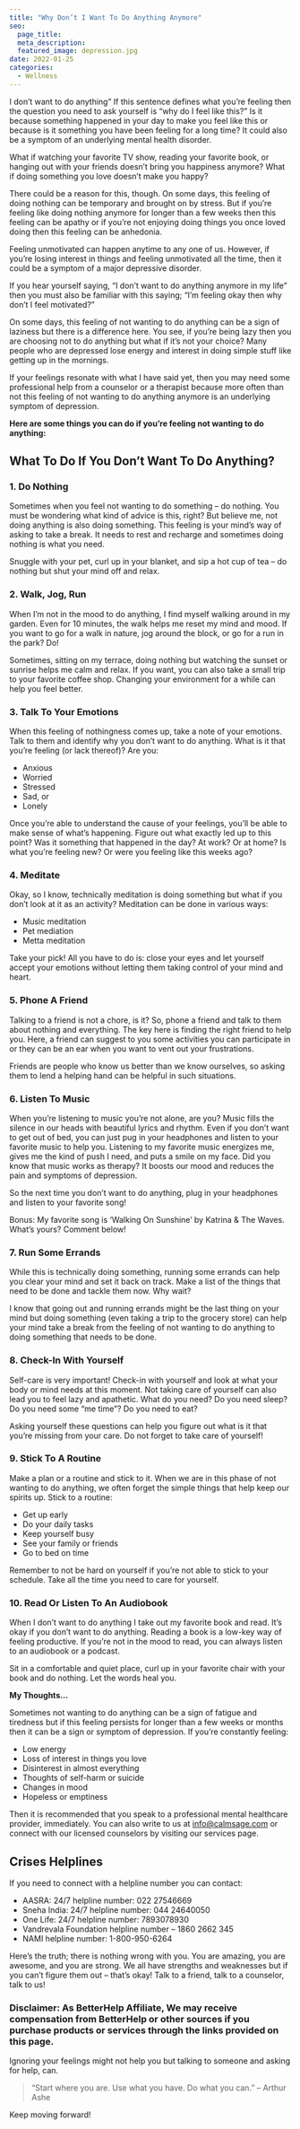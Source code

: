 ```yaml
---
title: "Why Don’t I Want To Do Anything Anymore"
seo:
  page_title:
  meta_description:
  featured_image: depression.jpg
date: 2022-01-25
categories:
  - Wellness
---
```


I don’t want to do anything” If this sentence defines what you’re feeling then the question you need to ask yourself is “why do I feel like this?” Is it because something happened in your day to make you feel like this or because is it something you have been feeling for a long time? It could also be a symptom of an underlying mental health disorder.

What if watching your favorite TV show, reading your favorite book, or hanging out with your friends doesn’t bring you happiness anymore? What if doing something you love doesn’t make you happy?

There could be a reason for this, though. On some days, this feeling of doing nothing can be temporary and brought on by stress. But if you’re feeling like doing nothing anymore for longer than a few weeks then this feeling can be apathy or if you’re not enjoying doing things you once loved doing then this feeling can be anhedonia.

Feeling unmotivated can happen anytime to any one of us. However, if you’re losing interest in things and feeling unmotivated all the time, then it could be a symptom of a major depressive disorder.

If you hear yourself saying, “I don’t want to do anything anymore in my life” then you must also be familiar with this saying; “I’m feeling okay then why don’t I feel motivated?”

On some days, this feeling of not wanting to do anything can be a sign of laziness but there is a difference here. You see, if you’re being lazy then you are choosing not to do anything but what if it’s not your choice? Many people who are depressed lose energy and interest in doing simple stuff like getting up in the mornings.

If your feelings resonate with what I have said yet, then you may need some professional help from a counselor or a therapist because more often than not this feeling of not wanting to do anything anymore is an underlying symptom of depression.

**Here are some things you can do if you’re feeling not wanting to do anything:**

## What To Do If You Don’t Want To Do Anything?

### 1. Do Nothing

Sometimes when you feel not wanting to do something – do nothing. You must be wondering what kind of advice is this, right? But believe me, not doing anything is also doing something. This feeling is your mind’s way of asking to take a break. It needs to rest and recharge and sometimes doing nothing is what you need.

Snuggle with your pet, curl up in your blanket, and sip a hot cup of tea – do nothing but shut your mind off and relax.

### 2. Walk, Jog, Run

When I’m not in the mood to do anything, I find myself walking around in my garden. Even for 10 minutes, the walk helps me reset my mind and mood. If you want to go for a walk in nature, jog around the block, or go for a run in the park? Do!

Sometimes, sitting on my terrace, doing nothing but watching the sunset or sunrise helps me calm and relax. If you want, you can also take a small trip to your favorite coffee shop. Changing your environment for a while can help you feel better.

### 3. Talk To Your Emotions

When this feeling of nothingness comes up, take a note of your emotions. Talk to them and identify why you don’t want to do anything. What is it that you’re feeling (or lack thereof)? Are you:

- Anxious
- Worried
- Stressed
- Sad, or
- Lonely

Once you’re able to understand the cause of your feelings, you’ll be able to make sense of what’s happening. Figure out what exactly led up to this point? Was it something that happened in the day? At work? Or at home? Is what you’re feeling new? Or were you feeling like this weeks ago?

### 4. Meditate

Okay, so I know, technically meditation is doing something but what if you don’t look at it as an activity? Meditation can be done in various ways:

- Music meditation
- Pet mediation
- Metta meditation

Take your pick! All you have to do is: close your eyes and let yourself accept your emotions without letting them taking control of your mind and heart.

### 5. Phone A Friend

Talking to a friend is not a chore, is it? So, phone a friend and talk to them about nothing and everything. The key here is finding the right friend to help you. Here, a friend can suggest to you some activities you can participate in or they can be an ear when you want to vent out your frustrations.

Friends are people who know us better than we know ourselves, so asking them to lend a helping hand can be helpful in such situations.

### 6. Listen To Music

When you’re listening to music you’re not alone, are you? Music fills the silence in our heads with beautiful lyrics and rhythm. Even if you don’t want to get out of bed, you can just pug in your headphones and listen to your favorite music to help you. Listening to my favorite music energizes me, gives me the kind of push I need, and puts a smile on my face. Did you know that music works as therapy? It boosts our mood and reduces the pain and symptoms of depression.

So the next time you don’t want to do anything, plug in your headphones and listen to your favorite song!

Bonus: My favorite song is ‘Walking On Sunshine’ by Katrina & The Waves. What’s yours? Comment below!

### 7. Run Some Errands

While this is technically doing something, running some errands can help you clear your mind and set it back on track. Make a list of the things that need to be done and tackle them now. Why wait?

I know that going out and running errands might be the last thing on your mind but doing something (even taking a trip to the grocery store) can help your mind take a break from the feeling of not wanting to do anything to doing something that needs to be done.

### 8. Check-In With Yourself

Self-care is very important! Check-in with yourself and look at what your body or mind needs at this moment. Not taking care of yourself can also lead you to feel lazy and apathetic. What do you need? Do you need sleep? Do you need some “me time”? Do you need to eat?

Asking yourself these questions can help you figure out what is it that you’re missing from your care. Do not forget to take care of yourself!

### 9. Stick To A Routine

Make a plan or a routine and stick to it. When we are in this phase of not wanting to do anything, we often forget the simple things that help keep our spirits up. Stick to a routine:

- Get up early
- Do your daily tasks
- Keep yourself busy
- See your family or friends
- Go to bed on time

Remember to not be hard on yourself if you’re not able to stick to your schedule. Take all the time you need to care for yourself.

### 10. Read Or Listen To An Audiobook

When I don’t want to do anything I take out my favorite book and read. It’s okay if you don’t want to do anything. Reading a book is a low-key way of feeling productive. If you’re not in the mood to read, you can always listen to an audiobook or a podcast.

Sit in a comfortable and quiet place, curl up in your favorite chair with your book and do nothing. Let the words heal you.

**My Thoughts…**

Sometimes not wanting to do anything can be a sign of fatigue and tiredness but if this feeling persists for longer than a few weeks or months then it can be a sign or symptom of depression. If you’re constantly feeling:

- Low energy
- Loss of interest in things you love
- Disinterest in almost everything
- Thoughts of self-harm or suicide
- Changes in mood
- Hopeless or emptiness

Then it is recommended that you speak to a professional mental healthcare provider, immediately. You can also write to us at info@calmsage.com or connect with our licensed counselors by visiting our services page.

## Crises Helplines

If you need to connect with a helpline number you can contact:

- AASRA: 24/7 helpline number: 022 27546669
- Sneha India: 24/7 helpline number: 044 24640050
- One Life: 24/7 helpline number: 7893078930
- Vandrevala Foundation helpline number – 1860 2662 345
- NAMI helpline number: 1-800-950-6264

Here’s the truth; there is nothing wrong with you. You are amazing, you are awesome, and you are strong. We all have strengths and weaknesses but if you can’t figure them out – that’s okay! Talk to a friend, talk to a counselor, talk to us!

### Disclaimer: As BetterHelp Affiliate, We may receive compensation from BetterHelp or other sources if you purchase products or services through the links provided on this page.

Ignoring your feelings might not help you but talking to someone and asking for help, can.

> “Start where you are. Use what you have. Do what you can.” – Arthur Ashe

Keep moving forward!
